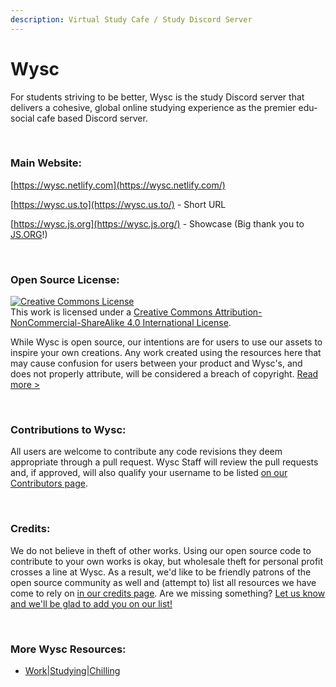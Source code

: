 ```yaml
---
description: Virtual Study Cafe / Study Discord Server
---
```


# Wysc

For students striving to be better, Wysc is the study Discord server that delivers a cohesive, global online studying experience as the premier edu-social cafe based Discord server.

 

### Main Website:

[https://wysc.netlify.com](https://wysc.netlify.com/)

[https://wysc.us.to](https://wysc.us.to/) - Short URL

[https://wysc.js.org](https://wysc.js.org/) - Showcase (Big thank you to [JS.ORG](https://js.org)!)

 

### Open Source License:

<a rel="license" href="http://creativecommons.org/licenses/by-nc-sa/4.0/"><img alt="Creative Commons License" style="border-width:0" src="https://i.creativecommons.org/l/by-nc-sa/4.0/88x31.png" /></a><br />This work is licensed under a <a rel="license" href="http://creativecommons.org/licenses/by-nc-sa/4.0/">Creative Commons Attribution-NonCommercial-ShareAlike 4.0 International License</a>.

While Wysc is open source, our intentions are for users to use our assets to inspire your own creations. Any work created using the resources here that may cause confusion for users between your product and Wysc's, and does not properly attribute, will be considered a breach of copyright. [Read more &gt;](https://wysc.netlify.com/docs/about/brand/1)

 

### Contributions to Wysc:

All users are welcome to contribute any code revisions they deem appropriate through a pull request. Wysc Staff will review the pull requests and, if approved, will also qualify your username to be listed [on our Contributors page](https://wysc.netlify.com/contributors).

 

### Credits:

We do not believe in theft of other works. Using our open source code to contribute to your own works is okay, but wholesale theft for personal profit crosses a line at Wysc. As a result, we'd like to be friendly patrons of the open source community as well and \(attempt to\) list all resources we have come to rely on [in our credits page](https://wysc.netlify.com/credits). Are we missing something? [Let us know and we'll be glad to add you on our list!](https://wysc.netlify.com/contact#official-inquiries)

 

### More Wysc Resources:

* [Work\|Studying\|Chilling](https://wysc.netlify.com/joinwsc)

